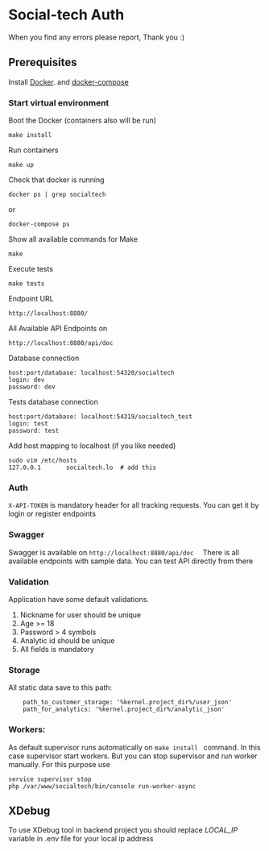 # Social-tech Auth

When you find any errors please report, Thank you :)

## Prerequisites

Install [Docker](https://www.docker.com/docker-ubuntu).
and [docker-compose](https://docs.docker.com/compose/install/)

### Start virtual environment


Boot the Docker (containers also will be run)

    make install
    
Run containers
   
    make up

Check that docker is running    
    
    docker ps | grep socialtech

or

    docker-compose ps
    
Show all available commands for Make

    make

Execute tests

    make tests

Endpoint URL

    http://localhost:8880/
    
All Available API Endpoints on 

    http://localhost:8880/api/doc    

Database connection

    host:port/database: localhost:54320/socialtech
    login: dev
    password: dev

Tests database connection

    host:port/database: localhost:54319/socialtech_test
    login: test
    password: test

    
Add host mapping to localhost (if you like needed)    
    
    sudo vim /etc/hosts
    127.0.0.1       socialtech.lo  # add this

### Auth
``X-API-TOKEN`` is mandatory header for all tracking requests. You can get it by login or register endpoints

### Swagger
Swagger is available on ``http://localhost:8880/api/doc  ``
There is all available endpoints with sample data. You can test API directly from there
        
### Validation
Application have some default validations. 
1. Nickname for user should be unique
2. Age >= 18
3. Password > 4 symbols
4. Analytic id should be unique
5. All fields is mandatory

### Storage
All static data  save to this path:
```$xslt
    path_to_customer_storage: '%kernel.project_dir%/user_json'
    path_for_analytics: '%kernel.project_dir%/analytic_json'
```
### Workers:
As default supervisor runs automatically on 
``make install `` command. In this case supervisor start workers. But you can stop supervisor and run worker manually. For this purpose use
```$xslt
service supervisor stop
php /var/www/socialtech/bin/console run-worker-async
```

## XDebug
To use XDebug tool in backend project you should replace *LOCAL_IP* variable in .env file for your local ip address
